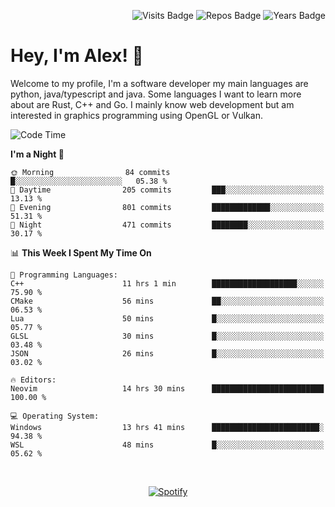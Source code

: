 <p align="right">
  <img src="https://badges.pufler.dev/visits/Alextibtab/Alextibtab" alt="Visits Badge">
  <img src="https://badges.pufler.dev/repos/Alextibtab/" alt="Repos Badge">
  <img src="https://badges.pufler.dev/years/Alextibtab/" alt="Years Badge">
</p>

<h1 align="left">Hey, I'm Alex! 💽 </h1>

Welcome to my profile, I'm a software developer my main languages are python, java/typescript and java. Some languages I want to learn more about are Rust, C++ and Go. I mainly know web development but am interested in graphics programming using OpenGL or Vulkan.

<!--START_SECTION:waka-->
![Code Time](http://img.shields.io/badge/Code%20Time-57%20hrs%2011%20mins-blue)

**I'm a Night 🦉** 

```text
🌞 Morning                84 commits          █░░░░░░░░░░░░░░░░░░░░░░░░   05.38 % 
🌆 Daytime                205 commits         ███░░░░░░░░░░░░░░░░░░░░░░   13.13 % 
🌃 Evening                801 commits         █████████████░░░░░░░░░░░░   51.31 % 
🌙 Night                  471 commits         ████████░░░░░░░░░░░░░░░░░   30.17 % 
```


📊 **This Week I Spent My Time On** 

```text
💬 Programming Languages: 
C++                      11 hrs 1 min        ███████████████████░░░░░░   75.90 % 
CMake                    56 mins             ██░░░░░░░░░░░░░░░░░░░░░░░   06.53 % 
Lua                      50 mins             █░░░░░░░░░░░░░░░░░░░░░░░░   05.77 % 
GLSL                     30 mins             █░░░░░░░░░░░░░░░░░░░░░░░░   03.48 % 
JSON                     26 mins             █░░░░░░░░░░░░░░░░░░░░░░░░   03.02 % 

🔥 Editors: 
Neovim                   14 hrs 30 mins      █████████████████████████   100.00 % 

💻 Operating System: 
Windows                  13 hrs 41 mins      ████████████████████████░   94.38 % 
WSL                      48 mins             █░░░░░░░░░░░░░░░░░░░░░░░░   05.62 % 
```


<!--END_SECTION:waka-->
&nbsp;<div align="center">
  [![Spotify](https://spotify-now-playing-wine-six.vercel.app/api/spotify?border_color=ffffff)](https://open.spotify.com/user/pmo1v2ejnt42kgp5jar5drtag)
</div>


